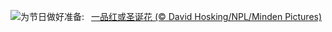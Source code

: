 ![](https://www.bing.com/th?id=OHR.WildPoinsettia_ZH-CN7984548709_UHD.jpg&w=1000)为节日做好准备:&nbsp;&ensp;[一品红或圣诞花 (© David Hosking/NPL/Minden Pictures)](https://www.bing.com/th?id=OHR.WildPoinsettia_ZH-CN7984548709_UHD.jpg)
<br><br/>
